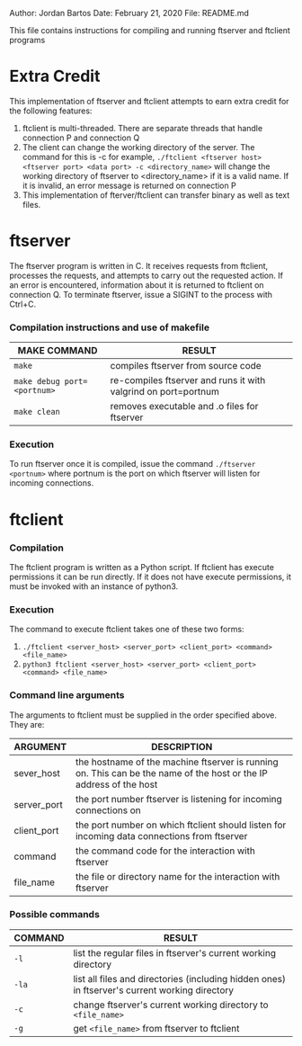 Author: Jordan Bartos
Date: February 21, 2020
File: README.md

This file contains instructions for compiling and running ftserver and ftclient programs

# Extra Credit
This implementation of ftserver and ftclient attempts to earn extra credit for the following features:
1. ftclient is multi-threaded. There are separate threads that handle connection P and connection Q
2. The client can change the working directory of the server. The command for this is -c for example, `./ftclient <ftserver host> <ftserver port> <data port> -c <directory_name>` will change the working directory of ftserver to <directory_name> if it is a valid name. If it is invalid, an error message is returned on connection P
3. This implementation of fterver/ftclient can transfer binary as well as text files.


# ftserver
The ftserver program is written in C. It receives requests from ftclient, processes the requests, and attempts to carry out the requested action. If an error is encountered, information about it is returned to ftclient on connection Q. To terminate ftserver, issue a SIGINT to the process with Ctrl+C.

### Compilation instructions and use of makefile
| MAKE COMMAND                 | RESULT                                                         |
| ---------------------------- | -------------------------------------------------------------- |
| `make`                       | compiles ftserver from source code                             |
| `make debug port=<portnum>`  | re-compiles ftserver and runs it with valgrind on port=portnum |
| `make clean`                 | removes executable and .o files for ftserver                   |

### Execution
To run ftserver once it is compiled, issue the command `./ftserver <portnum>` where portnum is the port on which ftserver will listen for incoming connections.


# ftclient
### Compilation
The ftclient program is written as a Python script. If ftclient has execute permissions it can be run directly. If it does not have execute permissions, it must be invoked with an instance of python3.

### Execution
The command to execute ftclient takes one of these two forms:
1. `./ftclient <server_host> <server_port> <client_port> <command> <file_name>`
2.  `python3 ftclient <server_host> <server_port> <client_port> <command> <file_name>`

### Command line arguments
The arguments to ftclient must be supplied in the order specified above. They are:

| ARGUMENT    | DESCRIPTION                                                                                                        |
| ----------- | ------------------------------------------------------------------------------------------------------------------ |
| sever_host  | the hostname of the machine ftserver is running on. This can be the name of the host or the IP address of the host |
| server_port | the port number ftserver is listening for incoming connections on                                                  |
| client_port | the port number on which ftclient should listen for incoming data connections from ftserver                        |
| command     | the command code for the interaction with ftserver                                                                 |
| file_name   | the file or directory name for the interaction with ftserver                                                       |

### Possible commands

| COMMAND | RESULT                                                                                         |
| ------- | ---------------------------------------------------------------------------------------------- |
| `-l`    | list the regular files in ftserver's current working directory                                 |
| `-la`   | list all files and directories (including hidden ones) in ftserver's current working directory |
| `-c`    | change ftserver's current working directory to `<file_name>`                                   |
| `-g`    | get `<file_name>` from ftserver to ftclient                                                    |





